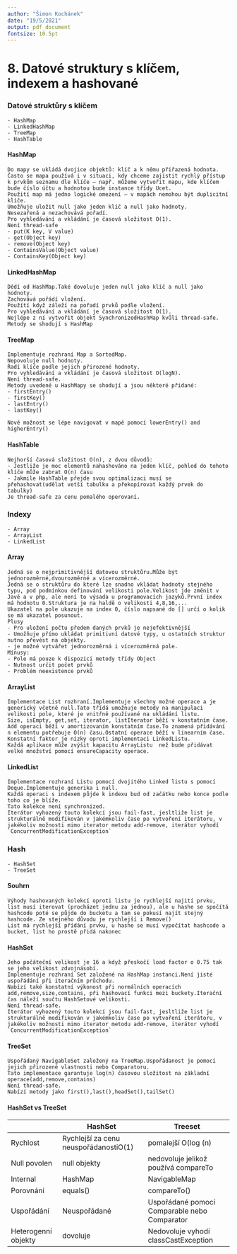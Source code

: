 ```yaml
---
author: "Šimon Kochánek"
date: "19/5/2021"
output: pdf_document
fontsize: 10.5pt
---
```


<style type="text/css">
  body{
    font-size: 10.5pt;
  }
</style>

# 8. Datové struktury s klíčem, indexem a hashované

### Datové struktůry s klíčem

    - HashMap
    - LinkedHashMap
    - TreeMap
    - HashTable

#### HashMap

    Do mapy se ukládá dvojice objektů: klíč a k němu přiřazená hodnota.
    Často se mapa používá i v situaci, kdy chceme zajistit rychlý přístup k prvkům seznamu dle klíče – např. můžeme vytvořit mapu, kde klíčem bude číslo účtu a hodnotou bude instance třídy Ucet. 
    Použití map má jedno logické omezení – v mapách nemohou být duplicitní klíče.
    Umožňuje uložit null jako jeden klíč a null jako hodnoty.
    Nesezařená a nezachovává pořadí.
    Pro vyhledávání a vkládání je časová složitost O(1).
    Není thread-safe
    - put(K key, V value)
    - get(Object key)
    - remove(Object key)
    - ContainsValue(Object value)
    - ContainsKey(Object key)

#### LinkedHashMap

    Dědí od HashMap.Také dovoluje jeden null jako klíč a null jako hodnoty.
    Zachovává pořádí vložení.
    Použítí když záleží na pořadí prvků podle vložení.
    Pro vyhledávání a vkládání je časová složitost O(1).
    Nejlépe z ní vytvořit objekt SynchronizedHashMap kvůli thread-safe.
    Metody se shodují s HashMap







#### TreeMap

    Implementuje rozhraní Map a SortedMap.
    Nepovoluje null hodnoty.
    Řadí klíče podle jejich přirozené hodnoty.
    Pro vyhledávání a vkládání je časová složitost O(logN).
    Není thread-safe.
    Metody uvedené u HashMapy se shodují a jsou některé přidané:
    - firstEntry()
    - firstKey()
    - lastEntry()
    - lastKey() 
     
    Nově možnost se lépe navigovat v mapě pomocí lowerEntry() and higherEntry() 

#### HashTable

    Nejhorší časová složitost O(n), z dvou důvodů:
    - Jestliže je moc elementů nahashováno na jeden klíč, pohled do tohoto klíče může zabrat O(n) času
    - Jakmile HashTable přejde svou optimalizaci musí se přehashovat(udělat vetší tabulku a překopírovat každý prvek do tabulky)
    Je thread-safe za cenu pomalého operovaní.

### Indexy

    - Array
    - ArrayList
    - LinkedList

#### Array

    Jedná se o nejprimitivnější datovou struktůru.Může být jednorozměrné,dvourozměrné a vícerozměrné.
    Jedná se o struktůru do které lze snadno vkládat hodnoty stejného typu, pod podmínkou definování velikosti pole.Velikost jde změnit v Javě a v php, ale není to výsada u programovacích jazyků.První index má hodnotu 0.Struktura je na haldě o velikosti 4,8,16,...
    Ukazatel na pole ukazuje na index 0, číslo napsané do [] určí o kolik se má ukazatel posunout.
    Plusy
    - Pro uložení počtu předem daných prvků je nejefektivnější
    - Umožňuje přímo ukládat primitivní datové typy, u ostatních struktur nutno převést na objekty.
    - je možné vytvářet jednorozměrná i vícerozměrná pole.
    Mínusy: 
    - Pole má pouze k dispozici metody třídy Object
    - Nutnost určit počet prvků
    - Problém neexistence prvků

#### ArrayList

    Implementace List rozhraní.Implementuje všechny možné operace a je generický včetně null.Tato třídá umožnuje metody na manipulaci velikosti pole, které je vnitřně používané na ukládání listu.
    Size, isEmpty, get,set, iterator, listIterator běží v konstatním čase.
    Add operaci běží v amortizovaním konstatním čase.To znamená přidávání n elementu potřebuje O(n) času.Ostatní operace běží v linearním čase.
    Konstatní faktor je nízky oproti implementaci LinkedListu.
    Každá aplikace může zvýšit kapacitu ArrayListu  než bude přidávat velké množství pomocí ensureCapacity operace.

#### LinkedList

    Implementace rozhraní Listu pomocí dvojitého Linked listu s pomocí Deque.Implementuje generika i null.
    Každá operaci s indexem půjde k indexu bud od začátku nebo konce podle toho co je blíže.
    Tato kolekce není synchronized.
    Iterátor vyhozený touto kolekcí jsou fail-fast, jesltliže list je strukturálně modifikován v jakémkoliv čase po vytvoření iterátoru, v jakékoliv možnosti mimo iterator metodu add-remove, iterátor vyhodí `ConcurrentModificationException` 

### Hash

    - HashSet
    - TreeSet

#### Souhrn

    Výhody hashovaných kolekcí oproti listu je rychlejší najití prvku, list musí iterovat (procházet jednu za jednou), ale u hashe se spočítá hashcode poté se půjde do bucketu a tam se pokusí najít stejný hashcode. Ze stejného důvodu je rychlejší i Remove()
    List má rychlejší přídání prvku, u hashe se musí vypočítat hashcode a bucket, list ho prostě přidá nakonec 











#### HashSet

    Jeho počáteční velikost je 16 a když přeskočí load factor o 0.75 tak se jeho velikost zdvojnásobí.
    Implementuje rozhraní Set založené na HashMap instanci.Není jisté uspořádání při iteračním průchodu.
    Nabízí také konstatní výkonost při normálních operacích add,remove,size,contains, při hashovací funkci mezi buckety.Iterační čas náleží součtu HashSetové velikosti.
    Není thread-safe.
    Iterátor vyhozený touto kolekcí jsou fail-fast, jesltliže list je strukturálně modifikován v jakémkoliv čase po vytvoření iterátoru, v jakékoliv možnosti mimo iterator metodu add-remove, iterátor vyhodí `ConcurrentModificationException` 

#### TreeSet

    Uspořádaný NavigableSet založený na TreeMap.Uspořádanost je pomocí jejich přirozené vlastnosti nebo Comparatoru.
    Tato implementace garantuje log(n) časovou složitost na základní operace(add,remove,contains)
    Není thread-safe.
    Nabízí metody jako first(),last(),headSet(),tailSet()

#### HashSet vs TreeSet

|  | HashSet | Treeset |
|-|-|-|
| Rychlost | Rychlejší za cenu neuspořádanostiO(1) | pomalejší O(log (n) |
| Null povolen | null objekty | nedovoluje jelikož používá compareTo |
| Internal | HashMap | NavigableMap |
| Porovnání | equals() | compareTo() |
| Uspořádání | Neuspořádané | Uspořádané pomocí Comparable nebo Comparator |
| Heterogenní objekty | dovoluje | Nedovoluje vyhodí classCastException |
